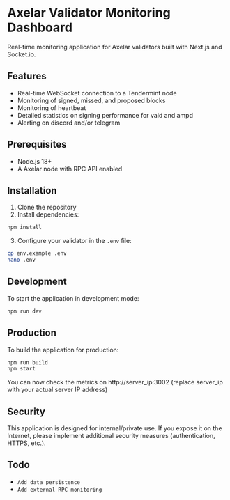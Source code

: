 # Axelar Validator Monitoring Dashboard

Real-time monitoring application for Axelar validators built with Next.js and Socket.io.

## Features

- Real-time WebSocket connection to a Tendermint node
- Monitoring of signed, missed, and proposed blocks 
- Monitoring of heartbeat
- Detailed statistics on signing performance for vald and ampd
- Alerting on discord and/or telegram

## Prerequisites

- Node.js 18+
- A Axelar node with RPC API enabled

## Installation

1. Clone the repository
2. Install dependencies:

```bash
npm install
```

3. Configure your validator in the `.env` file:

```bash
cp env.example .env
nano .env
```

## Development

To start the application in development mode:

```bash
npm run dev
```

## Production

To build the application for production:

```bash
npm run build
npm start
```

You can now check the metrics on http://server_ip:3002 (replace server_ip with your actual server IP address)

## Security

This application is designed for internal/private use. If you expose it on the Internet, please implement additional security measures (authentication, HTTPS, etc.).

## Todo
- `Add data persistence`
- `Add external RPC monitoring`